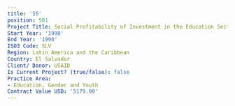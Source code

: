 ```yaml
---
title: '55'
position: 501
Project Title: Social Profitability of Investment in the Education Sector
Start Year: '1990'
End Year: '1990'
ISO3 Code: SLV
Region: Latin America and the Caribbean
Country: El Salvador
Client/ Donor: USAID
Is Current Project? (true/false): false
Practice Area:
- Education, Gender and Youth
Contract Value USD: '5179.00'
---
```


